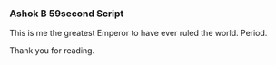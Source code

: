 
### Ashok B 59second Script

This is me the greatest Emperor to have ever ruled the world. 
Period. 

Thank you for reading. 
